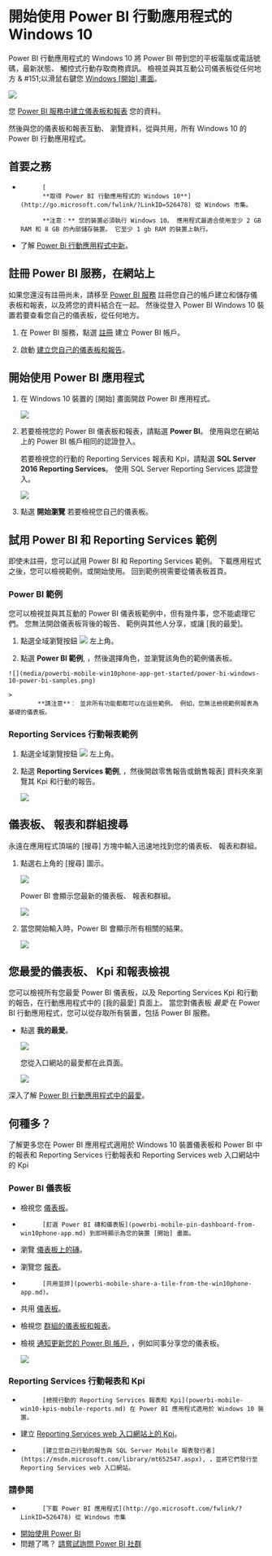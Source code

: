 <properties 
   pageTitle="開始使用 Power BI 行動應用程式的 Windows 10"
   description="Windows 10 的 Power BI 行動應用程式會將最新狀態、 觸控式行動裝置存取帶到您的商業資訊在您的平板電腦或電話。"
   services="powerbi" 
   documentationCenter="" 
   authors="maggiesMSFT" 
   manager="mblythe" 
   backup=""
   editor=""
   tags=""
   qualityFocus="no"
   qualityDate=""/>
 
<tags
   ms.service="powerbi"
   ms.devlang="NA"
   ms.topic="article"
   ms.tgt_pltfrm="NA"
   ms.workload="powerbi"
   ms.date="09/28/2016"
   ms.author="maggies"/>

# 開始使用 Power BI 行動應用程式的 Windows 10

Power BI 行動應用程式的 Windows 10 將 Power BI 帶到您的平板電腦或電話號碼，最新狀態、 觸控式行動存取商務資訊。 檢視並與其互動公司儀表板從任何地方 & #151;以滑鼠右鍵您 [Windows [開始] 畫面](powerbi-mobile-pin-dashboard-from-win10phone-app.md)。

![](media/powerbi-mobile-win10phone-app-get-started/pbi_win10_livetile.gif)

您 [Power BI 服務中建立儀表板和報表](powerbi-service-get-started.md) 您的資料。 

然後與您的儀表板和報表互動、 瀏覽資料，從與共用，所有 Windows 10 的 Power BI 行動應用程式。

## 首要之務

-   
            [
            **取得 Power BI 行動應用程式的 Windows 10**](http://go.microsoft.com/fwlink/?LinkID=526478) 從 Windows 市集。

    >
            **注意︰** 您的裝置必須執行 Windows 10。 應用程式最適合使用至少 2 GB RAM 和 8 GB 的內部儲存裝置。 它至少 1 gb RAM 的裝置上執行。

-   了解 [Power Bi 行動應用程式中新](powerbi-mobile-whats-new-in-the-mobile-apps.md)。

## 註冊 Power BI 服務，在網站上

如果您還沒有註冊尚未，請移至 [Power BI 服務](http://powerbi.com/) 註冊您自己的帳戶建立和儲存儀表板和報表，以及將您的資料結合在一起。 然後從登入 Power BI Windows 10 裝置若要查看您自己的儀表板，從任何地方。

1.  在 Power BI 服務，點選 [註冊](http://go.microsoft.com/fwlink/?LinkID=513879) 建立 Power BI 帳戶。

2.    啟動 [建立您自己的儀表板和報告](powerbi-service-get-started.md)。

## 開始使用 Power BI 應用程式 

1.  在 Windows 10 裝置的 [開始] 畫面開啟 Power BI 應用程式。

    ![](media/powerbi-mobile-win10phone-app-get-started/PBI_Win10Ph_AppIconSm.png)
  
2.  若要檢視您的 Power BI 儀表板和報表，請點選 **Power BI**。 使用與您在網站上的 Power BI 帳戶相同的認證登入。 

    若要檢視您的行動的 Reporting Services 報表和 Kpi，請點選 **SQL Server 2016 Reporting Services**。 使用 SQL Server Reporting Services 認證登入。

    ![](media/powerbi-mobile-win10phone-app-get-started/power-bi-windows-10-connect.png)

4.  點選 **開始瀏覽**  若要檢視您自己的儀表板。

## 試用 Power BI 和 Reporting Services 範例  
即使未註冊，您可以試用 Power BI 和 Reporting Services 範例。 下載應用程式之後，您可以檢視範例，或開始使用。 回到範例視需要從儀表板首頁。

### Power BI 範例

您可以檢視並與其互動的 Power BI 儀表板範例中，但有幾件事，您不能處理它們。 您無法開啟儀表板背後的報告、 範例與其他人分享，或讓 [我的最愛]。

1.   點選全域瀏覽按鈕 ![](media/powerbi-mobile-win10phone-app-get-started/power-bi-windows-10-navigation-icon.png) 左上角。
  
2.   點選 **Power BI 範例**, ，然後選擇角色，並瀏覽該角色的範例儀表板。  

    ![](media/powerbi-mobile-win10phone-app-get-started/power-bi-windows-10-power-bi-samples.png)

    >
            **請注意**︰ 並非所有功能都都可以在這些範例。 例如，您無法檢視範例報表為基礎的儀表板。 

### Reporting Services 行動報表範例

1.   點選全域瀏覽按鈕 ![](media/powerbi-mobile-win10phone-app-get-started/power-bi-windows-10-navigation-icon.png) 左上角。

2.  點選 **Reporting Services 範例**, ，然後開啟零售報告或銷售報表] 資料夾來瀏覽其 Kpi 和行動的報告。

    ![](media/powerbi-mobile-win10phone-app-get-started/power-bi-windows-10-reporting-services-samples.png)

## 儀表板、 報表和群組搜尋

永遠在應用程式頂端的 [搜尋] 方塊中輸入迅速地找到您的儀表板、 報表和群組。

1.  點選右上角的 [搜尋] 圖示。

    ![](media/powerbi-mobile-win10phone-app-get-started/pbi_win10ph_searchbarbrdr.png)

    Power BI 會顯示您最新的儀表板、 報表和群組。

    ![](media/powerbi-mobile-win10phone-app-get-started/pbi_win10_searchrecent.png)

2.  當您開始輸入時，Power BI 會顯示所有相關的結果。

    ![](media/powerbi-mobile-win10phone-app-get-started/pbi_win10_search_m.png)

## 您最愛的儀表板、 Kpi 和報表檢視

您可以檢視所有您最愛 Power BI 儀表板，以及 Reporting Services Kpi 和行動的報告，在行動應用程式中的 [我的最愛] 頁面上。 當您對儀表板 *最愛* 在 Power BI 行動應用程式，您可以從存取所有裝置，包括 Power BI 服務。 

-  點選 **我的最愛**。

    ![](media/powerbi-mobile-win10phone-app-get-started/power-bi-ssrs-mobile-report-favorite-menu.png)
   
    您從入口網站的最愛都在此頁面。

    ![](media/powerbi-mobile-win10phone-app-get-started/power-bi-windows-10-ssrs-favorites.png)

深入了解 [Power BI 行動應用程式中的最愛](powerbi-mobile-favorites.md)。

## 何種多？

了解更多您在 Power BI 應用程式適用於 Windows 10 裝置儀表板和 Power BI 中的報表和 Reporting Services 行動報表和 Reporting Services web 入口網站中的 Kpi

### Power BI 儀表板

-   檢視您 [儀表板](powerbi-mobile-dashboards-in-the-win10phone-app.md)。
-   
            [釘選 Power BI 磚和儀表板](powerbi-mobile-pin-dashboard-from-win10phone-app.md) 到即時顯示為您的裝置 [開始] 畫面。
-   瀏覽 [儀表板上的磚](powerbi-mobile-tiles-in-the-win10phone-app.md)。
-   瀏覽您 [報表](powerbi-mobile-reports-in-the-windows-app.md)。
-   
            [共用並排](powerbi-mobile-share-a-tile-from-the-win10phone-app.md)。
-   共用 [儀表板](powerbi-mobile-share-a-dashboard-from-the-win10phone-app.md)。
-   檢視您 [群組的儀表板和報表](powerbi-mobile-groups-in-the-win10phone-app.md)。
-   檢視 [通知更新您的 Power BI 帳戶](powerbi-mobile-notification-center.md), ，例如同事分享您的儀表板。

     ![](media/powerbi-mobile-win10phone-app-get-started/power-bi-windows-10-notifications.png)

### Reporting Services 行動報表和 Kpi

- 
            [檢視行動的 Reporting Services 報表和 Kpi](powerbi-mobile-win10-kpis-mobile-reports.md) 在 Power BI 應用程式適用於 Windows 10 裝置。
- 建立 [Reporting Services web 入口網站上的 Kpi](https://msdn.microsoft.com/library/mt683632.aspx)。
- 
            [建立您自己行動的報告與 SQL Server Mobile 報表發行者](https://msdn.microsoft.com/library/mt652547.aspx), ，並將它們發行至 Reporting Services web 入口網站。


### 請參閱

- 
            [下載 Power BI 應用程式](http://go.microsoft.com/fwlink/?LinkID=526478) 從 Windows 市集  
- [開始使用 Power BI](powerbi-service-get-started.md)
- 問題了嗎？ [請嘗試詢問 Power BI 社群](http://community.powerbi.com/)

